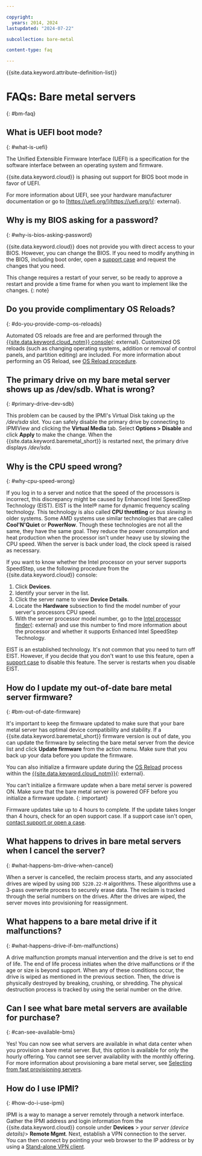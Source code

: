 ```yaml
---

copyright:
  years: 2014, 2024
lastupdated: "2024-07-22"

subcollection: bare-metal

content-type: faq

---
```


{{site.data.keyword.attribute-definition-list}}

# FAQs: Bare metal servers
{: #bm-faq}

## What is UEFI boot mode?
{: #what-is-uefi}

The Unified Extensible Firmware Interface (UEFI) is a specification for the software interface between an operating system and firmware.

{{site.data.keyword.cloud}} is phasing out support for BIOS boot mode in favor of UEFI.

For more information about UEFI, see your hardware manufacturer documentation or go to [https://uefi.org/](https://uefi.org/){: external}.

## Why is my BIOS asking for a password?
{: #why-is-bios-asking-password}

{{site.data.keyword.cloud}} does not provide you with direct access to your BIOS. However, you can change the BIOS. If you need to modify anything in the BIOS, including boot order, open a [support case](/docs/get-support?topic=get-support-open-case) and request the changes that you need.

This change requires a restart of your server, so be ready to approve a restart and provide a time frame for when you want to implement like the changes.
{: note}

## Do you provide complimentary OS Reloads?
{: #do-you-provide-comp-os-reloads}

Automated OS reloads are free and are performed through the [{{site.data.keyword.cloud_notm}} console](https://cloud.ibm.com/){: external}. Customized OS reloads (such as changing operating systems, addition or removal of control panels, and partition editing) are included. For more information about performing an OS Reload, see [OS Reload procedure](/docs/bare-metal?topic=bare-metal-reloading-the-os).

## The primary drive on my bare metal server shows up as /dev/sdb. What is wrong?
{: #primary-drive-dev-sdb}

This problem can be caused by the IPMI's Virtual Disk taking up the _/dev/sda_ slot. You can safely disable the primary drive by connecting to IPMIView and clicking the **Virtual Media** tab. Select **Options > Disable** and click **Apply** to make the change. When the {{site.data.keyword.baremetal_short}} is restarted next, the primary drive displays _/dev/sda_.

## Why is the CPU speed wrong?
{: #why-cpu-speed-wrong}

If you log in to a server and notice that the speed of the processors is incorrect, this discrepancy might be caused by Enhanced Intel SpeedStep Technology (EIST). EIST is the Intel&reg; name for dynamic frequency scaling technology. This technology is also called **CPU throttling** or _bus slewing_ in older systems. Some AMD systems use similar technologies that are called **Cool'N'Quiet** or **PowerNow**. Though these technologies are not all the same, they have the same goal. They reduce the power consumption and heat production when the processor isn't under heavy use by slowing the CPU speed. When the server is back under load, the clock speed is raised as necessary.

If you want to know whether the Intel processor on your server supports SpeedStep, use the following procedure from the {{site.data.keyword.cloud}} console:

1. Click **Devices**.
1. Identify your server in the list.
1. Click the server name to view **Device Details**.
1. Locate the **Hardware** subsection to find the model number of your server's processors CPU speed.
1. With the server processor model number, go to the [Intel processor finder](https://ark.intel.com/content/www/us/en/ark.html){: external} and use this number to find more information about the processor and whether it supports Enhanced Intel SpeedStep Technology.

EIST is an established technology. It's not common that you need to turn off EIST. However, if you decide that you don't want to use this feature, open a [support case](/docs/get-support?topic=get-support-using-avatar) to disable this feature. The server is restarts when you disable EIST.

## How do I update my out-of-date bare metal server firmware?
{: #bm-out-of-date-firmware}

It's important to keep the firmware updated to make sure that your bare metal server has optimal device compatibility and stability. If a {{site.data.keyword.baremetal_short}} firmware version is out of date, you can update the firmware by selecting the bare metal server from the device list and click **Update firmware** from the action menu. Make sure that you back up your data before you update the firmware.

You can also initialize a firmware update during the [OS Reload](/docs/bare-metal?topic=bare-metal-reloading-the-os) process within the [{{site.data.keyword.cloud_notm}}](https://cloud.ibm.com/){: external}.

You can't initialize a firmware update when a bare metal server is powered ON. Make sure that the bare metal server is powered OFF before you initialize a firmware update.
{: important}

Firmware updates take up to 4 hours to complete. If the update takes longer than 4 hours, check for an open support case. If a support case isn't open, [contact support or open a case](/docs/get-support?topic=get-support-using-avatar).

## What happens to drives in bare metal servers when I cancel the server?
{: #what-happens-bm-drive-when-cancel}

When a server is cancelled, the reclaim process starts, and any associated drives are wiped by using `DOD 5220.22-M` algorithms. These algorithms use a 3-pass overwrite process to securely erase data. The reclaim is tracked through the serial numbers on the drives. After the drives are wiped, the server moves into provisioning for reassignment.

## What happens to a bare metal drive if it malfunctions?
{: #what-happens-drive-if-bm-malfunctions}

A drive malfunction prompts manual intervention and the drive is set to end of life. The end of life process initiates when the drive malfunctions or if the age or size is beyond support. When any of these conditions occur, the drive is wiped as mentioned in the previous section. Then, the drive is physically destroyed by breaking, crushing, or shredding. The physical destruction process is tracked by using the serial number on the drive.

## Can I see what bare metal servers are available for purchase?
{: #can-see-available-bms}

Yes! You can now see what servers are available in what data center when you provision a bare metal server. But, this option is available for only the hourly offering. You cannot see server availability with the monthly offering. For more information about provisioning a bare metal server, see [Selecting from fast provisioning servers](/docs/bare-metal?topic=bare-metal-bm-select-popular-servers#bm-select-popular-servers).

## How do I use IPMI?
{: #how-do-i-use-ipmi}

IPMI is a way to manage a server remotely through a network interface. Gather the IPMI address and login information from the {{site.data.keyword.cloud}} console under **Devices** > _your server (device details)_> **Remote Mgmt**. Next, establish a VPN connection to the server. You can then connect by pointing your web browser to the IP address or by using a [Stand-alone VPN client](/docs/iaas-vpn?topic=iaas-vpn-standalone-vpn-clients).
